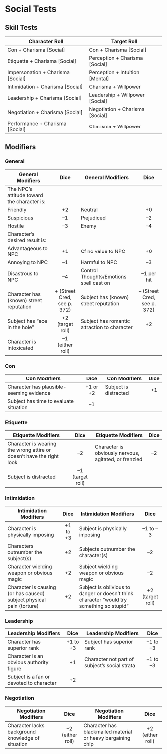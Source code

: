 # Social Tests

## Skill Tests

Character Roll | Target Roll
-------------- | -----------
Con + Charisma [Social] | Con + Charisma [Social]
Etiquette + Charisma [Social] | Perception + Charisma [Social]
Impersonation + Charisma [Social] | Perception + Intuition [Mental]
Intimidation + Charisma [Social] | Charisma + Willpower
Leadership + Charisma [Social] | Leadership + Willpower [Social]
Negotiation + Charisma [Social] | Negotiation + Charisma [Social]
Performance + Charisma [Social] | Charisma + Willpower

## Modifiers

### General

General Modifiers | Dice | General Modifiers | Dice
----------------- |:----:| ----------------- |:----:
The NPC’s attitude toward the character is: | | |
Friendly | +2 | Neutral | +0
Suspicious | –1 | Prejudiced | –2
Hostile | –3 | Enemy | –4
Character’s desired result is: | | |
Advantageous to NPC | +1 | Of no value to NPC | +0
Annoying to NPC | –1 | Harmful to NPC | –3
Disastrous to NPC | –4 | Control Thoughts/Emotions spell cast on | –1 per hit
Character has (known) street reputation | + (Street Cred, see p. 372) | Subject has (known) street reputation | – (Street Cred, see p. 372)
Subject has “ace in the hole” | +2 (target roll) | Subject has romantic attraction to character | +2
Character is intoxicated | –1 (either roll) | |

### Con

Con Modifiers | Dice | Con Modifiers | Dice
------------- |:----:| ------------- |:----:
Character has plausible-seeming evidence | +1 or +2 | Subject is distracted | +1
Subject has time to evaluate situation | –1 | |

### Etiquette

Etiquette Modifiers | Dice | Etiquette Modifiers | Dice
------------------- |:----:| ------------------- |:----:
Character is wearing the wrong attire or doesn’t have the right look | –2 | Character is obviously nervous, agitated, or frenzied | –2
Subject is distracted | –1 (target roll) | |

### Intimidation

Intimidation Modifiers | Dice | Intimidation Modifiers | Dice
---------------------- |:----:| ---------------------- |:----:
Character is physically imposing | +1 to +3 | Subject is physically imposing | –1 to –3
Characters outnumber the subject(s) | +2 | Subjects outnumber the character(s) | –2
Character wielding weapon or obvious magic | +2 | Subject wielding weapon or obvious magic | –2
Character is causing (or has caused) subject physical pain (torture) | +2 | Subject is oblivious to danger or doesn’t think character “would try something so stupid” | +2 (target roll)

### Leadership

Leadership Modifiers | Dice | Leadership Modifiers | Dice
-------------------- |:----:| -------------------- |:----:
Character has superior rank | +1 to +3 | Subject has superior rank | –1 to –3
Character is an obvious authority figure | +1 | Character not part of subject’s social strata | –1 to –3
Subject is a fan or devoted to character | +2 | |

### Negotiation

Negotiation Modifiers | Dice | Negotiation Modifiers | Dice
--------------------- |:----:| --------------------- |:----:
Character lacks background knowledge of situation | –2 (either roll) | Character has blackmailed material or heavy bargaining chip | +2 (either roll)
